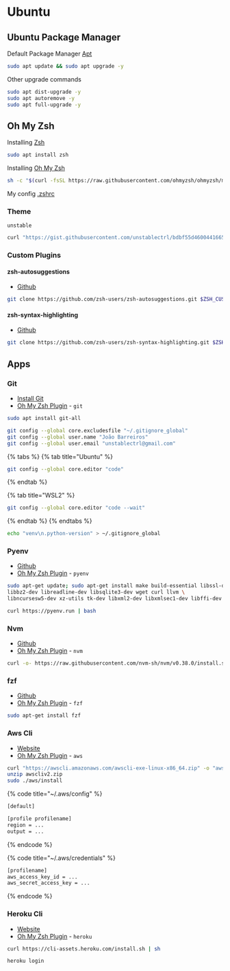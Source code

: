 # Ubuntu

## Ubuntu Package Manager

Default Package Manager [Apt](https://ubuntu.com/server/docs/package-management)

```bash
sudo apt update && sudo apt upgrade -y
```

Other upgrade commands

```bash
sudo apt dist-upgrade -y
sudo apt autoremove -y
sudo apt full-upgrade -y
```

## Oh My Zsh

Installing [Zsh](https://github.com/ohmyzsh/ohmyzsh/wiki/Installing-ZSH)

```bash
sudo apt install zsh
```

Installing [Oh My Zsh](https://github.com/ohmyzsh/ohmyzsh#basic-installation)

```bash
sh -c "$(curl -fsSL https://raw.githubusercontent.com/ohmyzsh/ohmyzsh/master/tools/install.sh)"
```

My config [.zshrc](https://gist.github.com/unstablectrl/12351f8d50b265652e0a300c378f4a8a)

### **Theme**

`unstable`

```bash
curl "https://gist.githubusercontent.com/unstablectrl/bdbf55d4600441665198347b714d82ec/raw/5a35ad413e096564ccb7c839b2ba68de3a6df736/unstable.zsh-theme" -o "$ZSH_CUSTOM/themes/unstable.zsh-theme" --create-dirs
```

### Custom Plugins

#### zsh-autosuggestions

* [Github](https://github.com/zsh-users/zsh-autosuggestions.git)

```bash
git clone https://github.com/zsh-users/zsh-autosuggestions.git $ZSH_CUSTOM/plugins/zsh-autosuggestions
```

#### zsh-syntax-highlighting

* [Github](https://github.com/zsh-users/zsh-syntax-highlighting.git)

```bash
git clone https://github.com/zsh-users/zsh-syntax-highlighting.git $ZSH_CUSTOM/plugins/zsh-syntax-highlighting
```

## Apps

### Git

* [Install Git](https://git-scm.com/book/en/v2/Getting-Started-Installing-Git)
* [Oh My Zsh Plugin](https://github.com/ohmyzsh/ohmyzsh/tree/master/plugins/git) - `git`

```bash
sudo apt install git-all
```

```bash
git config --global core.excludesfile "~/.gitignore_global"
git config --global user.name "João Barreiros"
git config --global user.email "unstablectrl@gmail.com"
```

{% tabs %}
{% tab title="Ubuntu" %}
```bash
git config --global core.editor "code"
```
{% endtab %}

{% tab title="WSL2" %}
```bash
git config --global core.editor "code --wait"
```
{% endtab %}
{% endtabs %}

```bash
echo "venv\n.python-version" > ~/.gitignore_global
```

### Pyenv

* [Github](https://github.com/pyenv/pyenv)
* [Oh My Zsh Plugin](https://github.com/ohmyzsh/ohmyzsh/tree/master/plugins/pyenv) - `pyenv`

```bash
sudo apt-get update; sudo apt-get install make build-essential libssl-dev zlib1g-dev \
libbz2-dev libreadline-dev libsqlite3-dev wget curl llvm \
libncursesw5-dev xz-utils tk-dev libxml2-dev libxmlsec1-dev libffi-dev liblzma-dev
```

```bash
curl https://pyenv.run | bash
```

### Nvm

* [Github](https://github.com/nvm-sh/nvm)
* [Oh My Zsh Plugin](https://github.com/ohmyzsh/ohmyzsh/tree/master/plugins/nvm) - `nvm`

```bash
curl -o- https://raw.githubusercontent.com/nvm-sh/nvm/v0.38.0/install.sh | bash
```

### fzf

* [Github](https://github.com/junegunn/fzf)
* [Oh My Zsh Plugin](https://github.com/ohmyzsh/ohmyzsh/tree/master/plugins/fzf) - `fzf`

```bash
sudo apt-get install fzf
```

### Aws Cli

* [Website](https://docs.aws.amazon.com/cli/latest/userguide/install-cliv2-linux.html)
* [Oh My Zsh Plugin](https://github.com/ohmyzsh/ohmyzsh/tree/master/plugins/aws) - `aws`

```bash
curl "https://awscli.amazonaws.com/awscli-exe-linux-x86_64.zip" -o "awscliv2.zip"
unzip awscliv2.zip
sudo ./aws/install
```

{% code title="~/.aws/config" %}
```bash
[default]

[profile profilename]
region = ...
output = ...
```
{% endcode %}

{% code title="~/.aws/credentials" %}
```bash
[profilename]
aws_access_key_id = ...
aws_secret_access_key = ...
```
{% endcode %}

### Heroku Cli

* [Website](https://devcenter.heroku.com/articles/heroku-cli)
* [Oh My Zsh Plugin](https://github.com/ohmyzsh/ohmyzsh/tree/master/plugins/heroku) - `heroku`

```bash
curl https://cli-assets.heroku.com/install.sh | sh
```

```bash
heroku login
```

